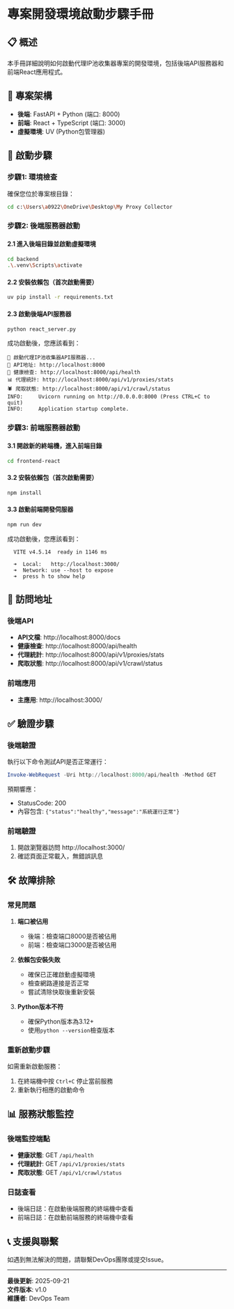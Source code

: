 # 專案開發環境啟動步驟手冊

## 📋 概述
本手冊詳細說明如何啟動代理IP池收集器專案的開發環境，包括後端API服務器和前端React應用程式。

## 🎯 專案架構
- **後端**: FastAPI + Python (端口: 8000)
- **前端**: React + TypeScript (端口: 3000)
- **虛擬環境**: UV (Python包管理器)

## 🚀 啟動步驟

### 步驟1: 環境檢查
確保您位於專案根目錄：
```bash
cd c:\Users\a0922\OneDrive\Desktop\My Proxy Collector
```

### 步驟2: 後端服務器啟動

#### 2.1 進入後端目錄並啟動虛擬環境
```bash
cd backend
.\.venv\Scripts\activate
```

#### 2.2 安裝依賴包（首次啟動需要）
```bash
uv pip install -r requirements.txt
```

#### 2.3 啟動後端API服務器
```bash
python react_server.py
```

成功啟動後，您應該看到：
```
🚀 啟動代理IP池收集器API服務器...
📡 API地址: http://localhost:8000
🔗 健康檢查: http://localhost:8000/api/health
📊 代理統計: http://localhost:8000/api/v1/proxies/stats
🕷️ 爬取狀態: http://localhost:8000/api/v1/crawl/status
INFO:     Uvicorn running on http://0.0.0.0:8000 (Press CTRL+C to quit)
INFO:     Application startup complete.
```

### 步驟3: 前端服務器啟動

#### 3.1 開啟新的終端機，進入前端目錄
```bash
cd frontend-react
```

#### 3.2 安裝依賴包（首次啟動需要）
```bash
npm install
```

#### 3.3 啟動前端開發伺服器
```bash
npm run dev
```

成功啟動後，您應該看到：
```
  VITE v4.5.14  ready in 1146 ms

  ➜  Local:   http://localhost:3000/
  ➜  Network: use --host to expose
  ➜  press h to show help
```

## 🔗 訪問地址

### 後端API
- **API文檔**: http://localhost:8000/docs
- **健康檢查**: http://localhost:8000/api/health
- **代理統計**: http://localhost:8000/api/v1/proxies/stats
- **爬取狀態**: http://localhost:8000/api/v1/crawl/status

### 前端應用
- **主應用**: http://localhost:3000/

## ✅ 驗證步驟

### 後端驗證
執行以下命令測試API是否正常運行：
```powershell
Invoke-WebRequest -Uri http://localhost:8000/api/health -Method GET
```

預期響應：
- StatusCode: 200
- 內容包含: `{"status":"healthy","message":"系統運行正常"}`

### 前端驗證
1. 開啟瀏覽器訪問 http://localhost:3000/
2. 確認頁面正常載入，無錯誤訊息

## 🛠️ 故障排除

### 常見問題

1. **端口被佔用**
   - 後端：檢查端口8000是否被佔用
   - 前端：檢查端口3000是否被佔用

2. **依賴包安裝失敗**
   - 確保已正確啟動虛擬環境
   - 檢查網路連接是否正常
   - 嘗試清除快取後重新安裝

3. **Python版本不符**
   - 確保Python版本為3.12+
   - 使用`python --version`檢查版本

### 重新啟動步驟
如需重新啟動服務：
1. 在終端機中按 `Ctrl+C` 停止當前服務
2. 重新執行相應的啟動命令

## 📊 服務狀態監控

### 後端監控端點
- **健康狀態**: GET `/api/health`
- **代理統計**: GET `/api/v1/proxies/stats`
- **爬取狀態**: GET `/api/v1/crawl/status`

### 日誌查看
- 後端日誌：在啟動後端服務的終端機中查看
- 前端日誌：在啟動前端服務的終端機中查看

## 📞 支援與聯繫
如遇到無法解決的問題，請聯繫DevOps團隊或提交Issue。

---

**最後更新**: 2025-09-21  
**文件版本**: v1.0  
**維護者**: DevOps Team